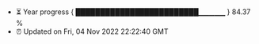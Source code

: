 - ⏳ Year progress { █████████████████████████▁▁▁▁▁ } 84.37 %
- ⏰ Updated on Fri, 04 Nov 2022 22:22:40 GMT

